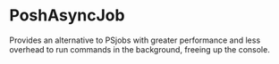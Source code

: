 PoshAsyncJob
============

Provides an alternative to PSjobs with greater performance and less overhead to run commands in the background, freeing up the console.
